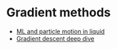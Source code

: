 # Gradient methods

- [ML and particle motion in liquid](https://towardsdatascience.com/machine-learning-and-particle-motion-in-liquids-an-elegant-link-4e7c1611c945)
- [Gradient descent deep dive](https://towardsdatascience.com/gradient-descent-algorithm-a-deep-dive-cf04e8115f21)
